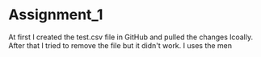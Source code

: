 # Assignment_1

At first I created the test.csv file in GitHub and pulled the changes lcoally. After that I tried to remove the file but it didn't work. I uses the men
